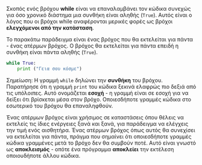 Σκοπός ενός βρόχου **while** είναι να επαναλαμβάνει τον κώδικα συνεχώς για όσο χρονικό διάστημα μια συνθήκη είναι αληθής (`True`). Αυτός είναι ο λόγος που οι βρόχοι while αναφέρονται μερικές φορές ως βρόχοι **ελεγχόμενοι από την κατάσταση**.

Το παρακάτω παράδειγμα είναι ένας βρόχος που θα εκτελείται για πάντα - ένας ατέρμων βρόχος. Ο βρόχος θα εκτελείται για πάντα επειδή η συνθήκη είναι πάντα αληθής (`True`).

```python
while True:
    print ("Γεια σου κόσμε")
```

Σημείωση: Η γραμμή ` while ` δηλώνει την **συνθήκη** του βρόχου. Παρατήρησε ότι η γραμμή `print` του κώδικα ξεκινά ελαφρώς πιο δεξιά από τις υπόλοιπες. Αυτό ονομάζεται __εσοχή__ - η γραμμή είναι σε εσοχή για να δείξει ότι βρίσκεται μέσα στον βρόχο. Οποιεσδήποτε γραμμές κώδικα στο εσωτερικό του βρόχου θα επαναληφθούν.

Ένας ατέρμων βρόχος είναι χρήσιμος σε καταστάσεις όπου θέλεις να εκτελείς τις ίδιες ενέργειες ξανά και ξανά, για παράδειγμα να ελέγχεις την τιμή ενός αισθητήρα. Ένας ατέρμων βρόχος όπως αυτός θα συνεχίσει να εκτελείται για πάντα, πράγμα που σημαίνει ότι οποιεσδήποτε γραμμές κώδικα γραμμένες μετά το βρόχο δεν θα συμβούν ποτέ. Αυτό είναι γνωστό ως **αποκλεισμός** - οπότε ένα πρόγραμμα **αποκλείει** την εκτέλεση οποιουδήποτε άλλου κώδικα.
